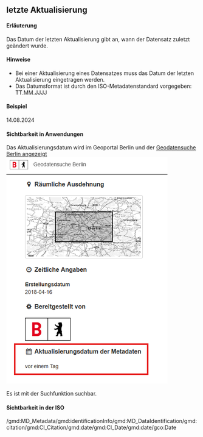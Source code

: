## letzte Aktualisierung

#### Erläuterung
Das Datum der letzten Aktualisierung gibt an, wann der Datensatz zuletzt geändert wurde.

#### Hinweise
* Bei einer Aktualisierung eines Datensatzes muss das Datum der letzten Aktualisierung eingetragen werden.
* Das Datumsformat ist durch den ISO-Metadatenstandard vorgegeben: TT.MM.JJJJ

#### Beispiel
14.08.2024

#### Sichtbarkeit in Anwendungen
Das Aktualisierungsdatum wird im Geoportal Berlin und der 
<a href="https://gdi.berlin.de/geonetwork/srv/ger/catalog.search#/metadata/4949391f-a7a9-4b24-b855-5e8dbf5e3f6d" class="popup" target="_blank">Geodatensuche Berlin angezeigt<span><br />
<img src="https://raw.githubusercontent.com/gdi-be/mde-deployment/refs/heads/main/codelists/help/previews/dateStamp.png"></span></a>

Es ist mit der Suchfunktion suchbar.

#### Sichtbarkeit in der ISO
/gmd:MD_Metadata/gmd:identificationInfo/gmd:MD_DataIdentification/gmd:citation/gmd:CI_Citation/gmd:date/gmd:CI_Date/gmd:date/gco:Date
